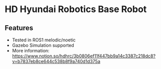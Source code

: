 # HD Hyundai Robotics Base Robot 

## Features

- Tested in ROS1 melodic/noetic
- Gazebo Simulation supported
- More information: https://www.notion.so/hdhrc/3b0806ef11f447bb9a14c3387c218dc8?v=b7837eb8ce644c538b8f9a740d1d375a
